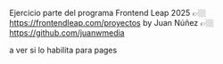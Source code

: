 Ejercicio parte del programa Frontend Leap 2025 👉🏼https://frontendleap.com/proyectos
by Juan Núñez 👉🏼 https://github.com/juanwmedia

a ver si lo habilita para pages
